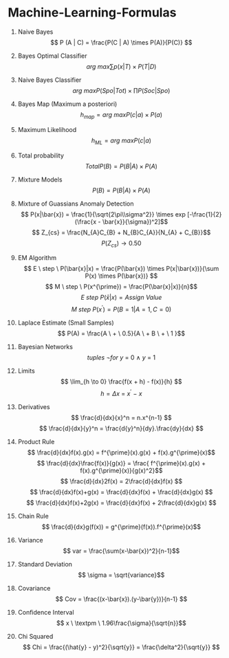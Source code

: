 # Machine-Learning-Formulas

1. Naive Bayes
$$ P (A | C) = \frac{P(C | A) \times P(A)}{P(C)} $$

2. Bayes Optimal Classifier
$$ arg \ max\sum p(x|T) \times P(T|D)$$

3. Naive Bayes Classifier 
$$ arg \ max P(Spo|Tot) \times \prod P(Soc|Spo) $$

4. Bayes Map (Maximum a posteriori)
$$ h_{map} = arg \ max P(c|a) \times P(a) $$

5. Maximum Likelihood
$$ h_{ML}  = arg \ max P(c|a) $$

6. Total probability
$$ Total P(B) = P(B|A) \times P(A) $$

7. Mixture Models
$$ P(B) = P(B|A) \times P(A)$$

8. Mixture of Guassians Anomaly Detection
$$ P(x|\bar{x}) = \frac{1}{\sqrt{2\pi\\sigma^2}} \times exp [-\frac{1}{2}(\frac{x - \bar{x}}{\sigma})^2]$$
$$ Z_{cs} = \frac{N_{A}C_{B} + N_{B}C_{A}}{N_{A} + C_{B}}$$
$$ P(Z_{cs}) \rightarrow  0.50$$

9. EM Algorithm
$$ E \ step \ P(\bar{x}|x) = \frac{P(\bar{x}) \times P(x|\bar{x})}{\sum P(x) \times P(\bar{x})} $$
$$ M \ step \ P(x^{\prime}) = \frac{P(\bar{x}|x)}{n}$$
$$ E \ step  \ P(\bar{x}|x) = Assign \ Value $$
$$ M \ step  \ P(x^{\prime}) = P(B = 1 | A = 1 , C = 0 )$$

10. Laplace Estimate (Small Samples)
$$ P(A) = \frac{A \ + \ 0.5}{A \ + B \ + \ 1 }$$

11. Bayesian Networks
$$ tuples \ \neg for \ y \ = \ 0 \ \land \ y \ = \ 1$$

12. Limits 
$$ \lim_{h \to 0} \frac{f(x + h) - f(x)}{h} $$
$$ h = \Delta{x} \ = \ x^{\prime} \ - \ x  $$

13. Derivatives
$$  \frac{d}{dx}{x}^n = n.x^{n-1} $$
$$ \frac{d}{dx}{y}^n = \frac{d{y}^n}{dy}.\frac{dy}{dx} $$

14. Product Rule
$$ \frac{d}{dx}f(x).g(x) = f^{\prime}(x).g(x) + f(x).g^{\prime}(x)$$
$$ \frac{d}{dx}\frac{f(x)}{g(x)} = \frac{ f^{\prime}(x).g(x) + f(x).g^{\prime}(x)}{g(x)^2}$$
$$ \frac{d}{dx}2f(x) = 2\frac{d}{dx}f(x) $$
$$ \frac{d}{dx}f(x)+g(x) = \frac{d}{dx}f(x) + \frac{d}{dx}g(x) $$
$$ \frac{d}{dx}f(x)+2g(x) = \frac{d}{dx}f(x) + 2\frac{d}{dx}g(x) $$

15. Chain Rule
$$ \frac{d}{dx}g(f(x)) = g^{\prime}(f(x)).f^{\prime}(x)$$

16. Variance
$$ var = \frac{\sum(x-\bar{x})^2}{n-1}$$

17. Standard Deviation
$$ \sigma = \sqrt{variance}$$

18. Covariance
$$ Cov = \frac{(x-\bar{x}).(y-\bar{y})}{n-1} $$

19. Confidence Interval
$$ x \ \textpm \ 1.96\frac{\sigma}{\sqrt{n}}$$

20. Chi Squared
$$ Chi = \frac{(\hat{y} - y)^2}{\sqrt{y}} = \frac{\delta^2}{\sqrt{y}} $$
